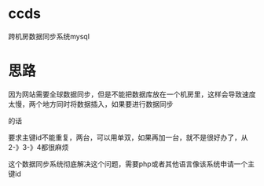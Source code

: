 ccds
====

跨机房数据同步系统mysql

思路
====

因为网站需要全球数据同步，但是不能把数据库放在一个机房里，这样会导致速度太慢，两个地方同时将数据插入，如果要进行数据同步

的话

要求主键id不能重复，两台，可以用单双，如果再加一台，就不是很好办了，从2-》3-》4都很麻烦

这个数据同步系统彻底解决这个问题，需要php或者其他语言像该系统申请一个主键id
